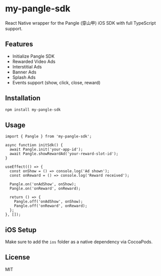 # my-pangle-sdk

React Native wrapper for the Pangle (穿山甲) iOS SDK with full TypeScript support.

## Features

- Initialize Pangle SDK
- Rewarded Video Ads
- Interstitial Ads
- Banner Ads
- Splash Ads
- Events support (show, click, close, reward)

## Installation

```bash
npm install my-pangle-sdk
```

## Usage

```tsx
import { Pangle } from 'my-pangle-sdk';

async function initSdk() {
  await Pangle.init('your-app-id');
  await Pangle.showRewardAd('your-reward-slot-id');
}

useEffect(() => {
  const onShow = () => console.log('Ad shown');
  const onReward = () => console.log('Reward received');

  Pangle.on('onAdShow', onShow);
  Pangle.on('onReward', onReward);

  return () => {
    Pangle.off('onAdShow', onShow);
    Pangle.off('onReward', onReward);
  };
}, []);
```

## iOS Setup

Make sure to add the `ios` folder as a native dependency via CocoaPods.

## License

MIT
